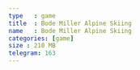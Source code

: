 ```yaml
---
type   : game
title  : Bode Miller Alpine Skiing
name   : Bode Miller Alpine Skiing
categories: [game]
size : 210 MB
telegram: 163
---
```



